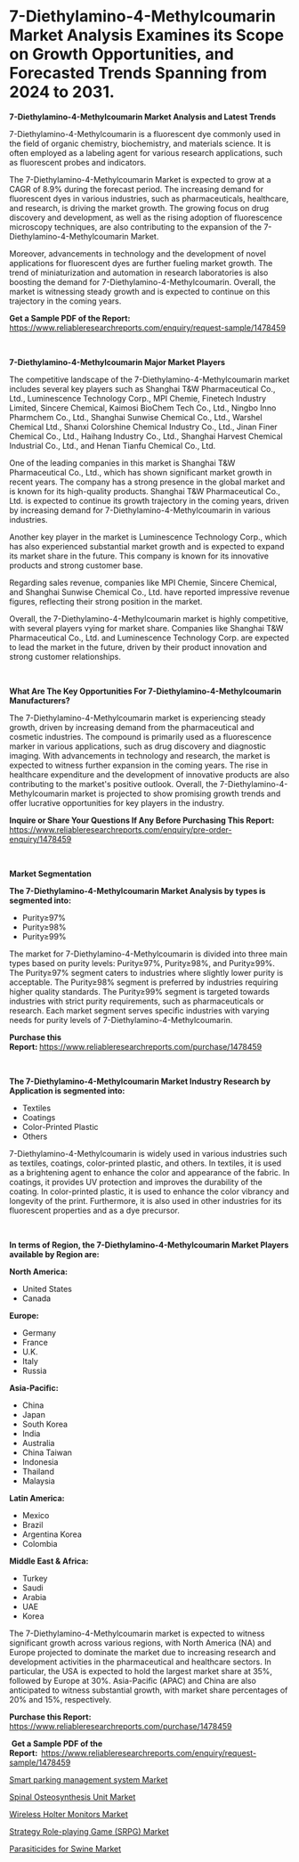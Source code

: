 <p><h1>7-Diethylamino-4-Methylcoumarin Market Analysis Examines its Scope on Growth Opportunities, and Forecasted Trends Spanning from 2024 to 2031.</h1></p><p><strong>7-Diethylamino-4-Methylcoumarin Market Analysis and Latest Trends</strong></p>
<p><p>7-Diethylamino-4-Methylcoumarin is a fluorescent dye commonly used in the field of organic chemistry, biochemistry, and materials science. It is often employed as a labeling agent for various research applications, such as fluorescent probes and indicators.</p><p>The 7-Diethylamino-4-Methylcoumarin Market is expected to grow at a CAGR of 8.9% during the forecast period. The increasing demand for fluorescent dyes in various industries, such as pharmaceuticals, healthcare, and research, is driving the market growth. The growing focus on drug discovery and development, as well as the rising adoption of fluorescence microscopy techniques, are also contributing to the expansion of the 7-Diethylamino-4-Methylcoumarin Market.</p><p>Moreover, advancements in technology and the development of novel applications for fluorescent dyes are further fueling market growth. The trend of miniaturization and automation in research laboratories is also boosting the demand for 7-Diethylamino-4-Methylcoumarin. Overall, the market is witnessing steady growth and is expected to continue on this trajectory in the coming years.</p></p>
<p><strong>Get a Sample PDF of the Report:&nbsp;</strong> <a href="https://www.reliableresearchreports.com/enquiry/request-sample/1478459">https://www.reliableresearchreports.com/enquiry/request-sample/1478459</a></p>
<p>&nbsp;</p>
<p><strong>7-Diethylamino-4-Methylcoumarin Major Market Players</strong></p>
<p><p>The competitive landscape of the 7-Diethylamino-4-Methylcoumarin market includes several key players such as Shanghai T&W Pharmaceutical Co., Ltd., Luminescence Technology Corp., MPI Chemie, Finetech Industry Limited, Sincere Chemical, Kaimosi BioChem Tech Co., Ltd., Ningbo Inno Pharmchem Co., Ltd., Shanghai Sunwise Chemical Co., Ltd., Warshel Chemical Ltd., Shanxi Colorshine Chemical Industry Co., Ltd., Jinan Finer Chemical Co., Ltd., Haihang Industry Co., Ltd., Shanghai Harvest Chemical Industrial Co., Ltd., and Henan Tianfu Chemical Co., Ltd.</p><p>One of the leading companies in this market is Shanghai T&W Pharmaceutical Co., Ltd., which has shown significant market growth in recent years. The company has a strong presence in the global market and is known for its high-quality products. Shanghai T&W Pharmaceutical Co., Ltd. is expected to continue its growth trajectory in the coming years, driven by increasing demand for 7-Diethylamino-4-Methylcoumarin in various industries.</p><p>Another key player in the market is Luminescence Technology Corp., which has also experienced substantial market growth and is expected to expand its market share in the future. This company is known for its innovative products and strong customer base.</p><p>Regarding sales revenue, companies like MPI Chemie, Sincere Chemical, and Shanghai Sunwise Chemical Co., Ltd. have reported impressive revenue figures, reflecting their strong position in the market.</p><p>Overall, the 7-Diethylamino-4-Methylcoumarin market is highly competitive, with several players vying for market share. Companies like Shanghai T&W Pharmaceutical Co., Ltd. and Luminescence Technology Corp. are expected to lead the market in the future, driven by their product innovation and strong customer relationships.</p></p>
<p>&nbsp;</p>
<p><strong>What Are The Key Opportunities For 7-Diethylamino-4-Methylcoumarin Manufacturers?</strong></p>
<p><p>The 7-Diethylamino-4-Methylcoumarin market is experiencing steady growth, driven by increasing demand from the pharmaceutical and cosmetic industries. The compound is primarily used as a fluorescence marker in various applications, such as drug discovery and diagnostic imaging. With advancements in technology and research, the market is expected to witness further expansion in the coming years. The rise in healthcare expenditure and the development of innovative products are also contributing to the market's positive outlook. Overall, the 7-Diethylamino-4-Methylcoumarin market is projected to show promising growth trends and offer lucrative opportunities for key players in the industry.</p></p>
<p><strong>Inquire or Share Your Questions If Any Before Purchasing This Report:</strong> <a href="https://www.reliableresearchreports.com/enquiry/pre-order-enquiry/1478459">https://www.reliableresearchreports.com/enquiry/pre-order-enquiry/1478459</a></p>
<p>&nbsp;</p>
<p><strong>Market Segmentation</strong></p>
<p><strong>The 7-Diethylamino-4-Methylcoumarin Market Analysis by types is segmented into:</strong></p>
<p><ul><li>Purity≥97%</li><li>Purity≥98%</li><li>Purity≥99%</li></ul></p>
<p><p>The market for 7-Diethylamino-4-Methylcoumarin is divided into three main types based on purity levels: Purity≥97%, Purity≥98%, and Purity≥99%. The Purity≥97% segment caters to industries where slightly lower purity is acceptable. The Purity≥98% segment is preferred by industries requiring higher quality standards. The Purity≥99% segment is targeted towards industries with strict purity requirements, such as pharmaceuticals or research. Each market segment serves specific industries with varying needs for purity levels of 7-Diethylamino-4-Methylcoumarin.</p></p>
<p><strong>Purchase this Report:&nbsp;</strong><a href="https://www.reliableresearchreports.com/purchase/1478459">https://www.reliableresearchreports.com/purchase/1478459</a></p>
<p>&nbsp;</p>
<p><strong>The 7-Diethylamino-4-Methylcoumarin Market Industry Research by Application is segmented into:</strong></p>
<p><ul><li>Textiles</li><li>Coatings</li><li>Color-Printed Plastic</li><li>Others</li></ul></p>
<p><p>7-Diethylamino-4-Methylcoumarin is widely used in various industries such as textiles, coatings, color-printed plastic, and others. In textiles, it is used as a brightening agent to enhance the color and appearance of the fabric. In coatings, it provides UV protection and improves the durability of the coating. In color-printed plastic, it is used to enhance the color vibrancy and longevity of the print. Furthermore, it is also used in other industries for its fluorescent properties and as a dye precursor.</p></p>
<p>&nbsp;</p>
<p><strong>In terms of Region, the 7-Diethylamino-4-Methylcoumarin Market Players available by Region are:</strong></p>
<p>
    <p> <strong> North America: </strong>
        <ul>
            <li>United States</li>
            <li>Canada</li>
        </ul>
        </p> 
    <p> <strong> Europe: </strong>
        <ul>
            <li>Germany</li>
            <li>France</li>
            <li>U.K.</li>
            <li>Italy</li>
            <li>Russia</li>
        </ul>
        </p> 
    <p> <strong> Asia-Pacific: </strong>
        <ul>
            <li>China</li>
            <li>Japan</li>
            <li>South Korea</li>
            <li>India</li>
            <li>Australia</li>
            <li>China Taiwan</li>
            <li>Indonesia</li>
            <li>Thailand</li>
            <li>Malaysia</li>
        </ul>
        </p> 
    <p> <strong> Latin America: </strong>
        <ul>
            <li>Mexico</li>
            <li>Brazil</li>
            <li>Argentina Korea</li>
            <li>Colombia</li>
        </ul>
        </p> 
    <p> <strong> Middle East & Africa: </strong>
        <ul>
            <li>Turkey</li>
            <li>Saudi</li>
            <li>Arabia</li>
            <li>UAE</li>
            <li>Korea</li>
        </ul>
    </p>
    </p>
<p><p>The 7-Diethylamino-4-Methylcoumarin market is expected to witness significant growth across various regions, with North America (NA) and Europe projected to dominate the market due to increasing research and development activities in the pharmaceutical and healthcare sectors. In particular, the USA is expected to hold the largest market share at 35%, followed by Europe at 30%. Asia-Pacific (APAC) and China are also anticipated to witness substantial growth, with market share percentages of 20% and 15%, respectively.</p></p>
<p><strong>Purchase this Report: </strong><a href="https://www.reliableresearchreports.com/purchase/1478459">https://www.reliableresearchreports.com/purchase/1478459</a></p>
<p>&nbsp;<strong>Get a Sample PDF of the Report:&nbsp;&nbsp;</strong><a href="https://www.reliableresearchreports.com/enquiry/request-sample/1478459">https://www.reliableresearchreports.com/enquiry/request-sample/1478459</a></p>
<p><strong></strong></p>
<p><p><a href="https://github.com/prosalinda88/Market-Research-Report-List-3/blob/main/smart-parking-management-system-market.md">Smart parking management system Market</a></p><p><a href="https://github.com/globismark/Market-Research-Report-List-1/blob/main/spinal-osteosynthesis-unit-market.md">Spinal Osteosynthesis Unit Market</a></p><p><a href="https://medium.com/@alicehanson1974/wireless-holter-monitors-market-exploring-market-share-market-trends-and-future-growth-67716afd3bfb">Wireless Holter Monitors Market</a></p><p><a href="https://issuu.com/reportprime-2/docs/strategy-role-playing-game-srpg-market-size-2030.p">Strategy Role-playing Game (SRPG) Market</a></p><p><a href="https://issuu.com/reportprime-2/docs/parasiticides-for-swine-market-size-2030.pptx">Parasiticides for Swine Market</a></p></p>